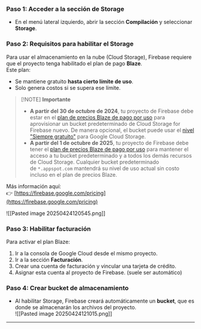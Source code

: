 

### Paso 1: Acceder a la sección de Storage
- En el menú lateral izquierdo, abrir la sección **Compilación** y seleccionar **Storage**.
### Paso 2: Requisitos para habilitar el Storage
Para usar el almacenamiento en la nube (Cloud Storage), Firebase requiere que el proyecto tenga habilitado el plan de pago **Blaze**.  
Este plan:
- Se mantiene gratuito **hasta cierto límite de uso**.
- Solo genera costos si se supera ese límite.

> [!NOTE] **Importante**
>
> - **A partir del 30 de octubre de 2024**, tu proyecto de Firebase debe estar en el [plan de precios Blaze de pago por uso](https://firebase.google.com/pricing?hl=es-419) para aprovisionar un bucket predeterminado de Cloud Storage for Firebase nuevo. De manera opcional, el bucket puede usar el [nivel "Siempre gratuito"](https://cloud.google.com/storage/pricing?hl=es-419#cloud-storage-always-free) para Google Cloud Storage.
> - **A partir del 1 de octubre de 2025**, tu proyecto de Firebase debe tener el [plan de precios Blaze de pago por uso](https://firebase.google.com/pricing?hl=es-419) para mantener el acceso a tu bucket predeterminado y a todos los demás recursos de Cloud Storage. Cualquier bucket predeterminado de `*.appspot.com` mantendrá su nivel de uso actual sin costo incluso en el plan de precios Blaze.

Más información aquí:  
👉 [https://firebase.google.com/pricing](https://firebase.google.com/pricing)

![[Pasted image 20250424120545.png]]

### Paso 3: Habilitar facturación
Para activar el plan Blaze:
1. Ir a la consola de Google Cloud desde el mismo proyecto.
2. Ir a la sección **Facturación**.
3. Crear una cuenta de facturación y vincular una tarjeta de crédito.
4. Asignar esta cuenta al proyecto de Firebase. (suele ser automático)

### Paso 4: Crear bucket de almacenamiento
- Al habilitar Storage, Firebase creará automáticamente un **bucket**, que es donde se almacenarán los archivos del proyecto.  
    ![[Pasted image 20250424121015.png]]
    

---
